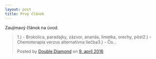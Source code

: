 ```yaml
---
layout: post
title: Prvý článok
---
```

Zaujímavý článok na úvod.

<div id="fb-root"></div><script>(function(d, s, id) {  var js, fjs = d.getElementsByTagName(s)[0];  if (d.getElementById(id)) return;  js = d.createElement(s); js.id = id;  js.src = "//connect.facebook.net/sk_SK/sdk.js#xfbml=1&version=v2.3";  fjs.parentNode.insertBefore(js, fjs);}(document, 'script', 'facebook-jssdk'));</script><div class="fb-post" data-href="https://www.facebook.com/permalink.php?story_fbid=567631476732879&amp;id=268167006679329" data-width="500"><div class="fb-xfbml-parse-ignore"><blockquote cite="https://www.facebook.com/permalink.php?story_fbid=567631476732879&amp;id=268167006679329"><p>1.) - Brokolica, paradajky, z&#xe1;zvor, anan&#xe1;s, limetka, orechy, p&#xf4;st2.) - Chemoterapia verzus alternat&#xed;vna lie&#x10d;ba3.) - &#x10c;o...</p>Posted by <a href="https://www.facebook.com/Double-Diamond-268167006679329/">Double Diamond</a> on&nbsp;<a href="https://www.facebook.com/permalink.php?story_fbid=567631476732879&amp;id=268167006679329">9. apríl 2016</a></blockquote></div></div>
